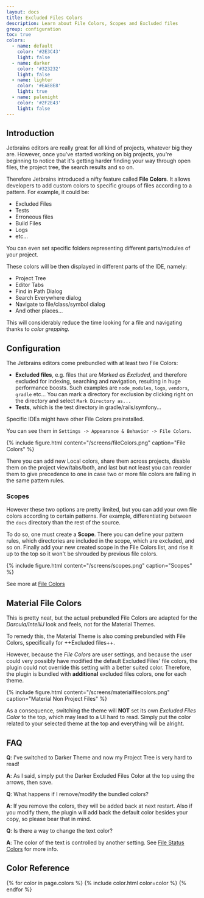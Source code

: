 ```yaml
---
layout: docs
title: Excluded Files Colors
description: Learn about File Colors, Scopes and Excluded files
group: configuration
toc: true
colors:
  - name: default
    color: '#2E3C43'
    light: false
  - name: darker
    color: '#323232'
    light: false
  - name: lighter
    color: '#EAE8E8'
    light: true
  - name: palenight
    color: '#2F2E43'
    light: false
---
```


## Introduction

Jetbrains editors are really great for all kind of projects, whatever big they are. However, once you've started working on big projects, you're beginning to notice that it's getting harder finding your way through open files, the project tree, the search results and so on.

Therefore Jetbrains introduced a nifty feature called **File Colors**. It allows developers to add custom colors to specific groups of files according to a pattern.
For example, it could be:
- Excluded Files
- Tests
- Erroneous files
- Build Files
- Logs
- etc...

You can even set specific folders representing different parts/modules of your project.

These colors will be then displayed in different parts of the IDE, namely:
- Project Tree
- Editor Tabs
- Find in Path Dialog
- Search Everywhere dialog
- Navigate to file/class/symbol dialog
- And other places...

This will considerably reduce the time looking for a file and navigating thanks to *color grepping*.

## Configuration

The Jetbrains editors come prebundled with at least two File Colors:
- **Excluded files**, e.g. files that are _Marked as Excluded_, and therefore excluded for indexing, searching and navigation, resulting in huge performance boosts. Such examples are `node_modules`, `logs`, `vendors`, `gradle` etc... You can mark a directory for exclusion by clicking right on the directory and select `Mark Directory as...`
- **Tests**, which is the test directory in gradle/rails/symfony...

Specific IDEs might have other File Colors preinstalled.

You can see them in `Settings -> Appearance & Behavior -> File Colors`.

{% include figure.html content="/screens/fileColors.png" caption="File Colors" %}

There you can add new Local colors, share them across projects, disable them on the project view/tabs/both, and last but not least you can reorder them to give precedence to one in case two or more file colors are falling in the same pattern rules.

### Scopes

However these two options are pretty limited, but you can add your own file colors according to certain patterns. For example, differentiating between the `docs` directory than the rest of the source.

To do so, one must create a **Scope**. There you can define your pattern rules, which directories are included in the scope, which are excluded, and so on. Finally add your new created scope in the File Colors list, and rise it up to the top so it won't be shrouded by previous file colors.

{% include figure.html content="/screens/scopes.png" caption="Scopes" %}

See more at [File Colors](https://www.jetbrains.com/help/idea/2017.3/file-colors.html?utm_medium=help_link&utm_source=from_product&utm_campaign=IU&utm_content=2017.3)

## Material File Colors

This is pretty neat, but the actual prebundled File Colors are adapted for the _Darcula/IntelliJ_ look and feels, not for the Material Themes.

To remedy this, the Material Theme is also coming prebundled with File Colors, specifically for ++Excluded files++.

However, because the _File Colors_ are user settings, and because the user could very possibly have modified the default Excluded Files' file colors, the plugin could not override this setting with a better suited color. Therefore, the plugin is bundled with **additional** excluded files colors, one for each theme.

{% include figure.html content="/screens/materialfilecolors.png" caption="Material Non Project Files" %}

As a consequence, switching the theme will **NOT** set its own _Excluded Files Color_ to the top, which may lead to a UI hard to read. Simply put the color related to your selected theme at the top and everything will be alright.

## FAQ

**Q**: I've switched to Darker Theme and now my Project Tree is very hard to read!

**A**: As I said, simply put the Darker Excluded Files Color at the top using the arrows, then save.

**Q**: What happens if I remove/modify the bundled colors?

**A**: If you remove the colors, they will be added back at next restart. Also if you modify them, the plugin will add back the default color besides your copy, so please bear that in mind.

**Q**: Is there a way to change the text color?

**A**: The color of the text is controlled by another setting. See [File Status Colors](file-status-colors.md) for more info.

## Color Reference

{% for color in page.colors %}
{% include color.html color=color %}
{% endfor %}
